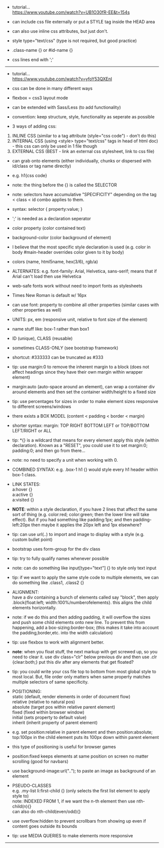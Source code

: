 - tutorial...  
<https://www.youtube.com/watch?v=UB1O30fR-EE&t=154s>

- can include css file externally or put a STYLE tag inside the HEAD area
- can also use inline css attributes, but just don't.
- style type="text/css" (type is not required, but good practice)

- .class-name {} or #id-name {}

- css lines end with ';'

---

- tutorial...  
<https://www.youtube.com/watch?v=yfoY53QXEnI>

- css can be done in many different ways
- flexbox = css3 layout mode

- can be extended with Sass/Less (to add functionality)

- convention: keep structure, style, functionality as seperate as possible

- 3 ways of adding css:
1. INLINE CSS (similar to a tag attribute (style="css code") - don't do this)
2. INTERNAL CSS (using \<style> type="text/css" tags in head of html doc) - this css can only be used in 1 file though
3. EXTERNAL CSS (BEST - link an external css stylesheet, link to css file)

- can grab onto elements (either individually, chunks or dispersed with id/class or tag name directly)
- e.g. h1{css code}
- note: the thing before the {} is called the SELECTOR
- note: selectors have accumulative "SPECIFICITY" depending on the tag < class < id combo applies to them.

- syntax: selector { property:value; }
- ';' is needed as a declaration seperator

- color property (color contained text)
- background-color (color background of element)

- I believe that the most specific style declaration is used (e.g. color in body #main-header overrides color given to it by body)

- colors (name, html5name, hex(3/6), rgb/a)

- ALTERNATES: e.g. font-family: Arial, Helvetica, sans-serif; means that if Arial can't load then use Helvetica

- web-safe fonts work without need to import fonts as stylesheets
- Times New Roman is default w/ 16px

- can use font: property to combine all other properties (similar cases with other properties as well)

- UNITS: px, em (responsive unit, relative to font size of the element)

- name stuff like: box-1 rather than box1

- ID (unique), CLASS (reusable)
- sometimes CLASS-ONLY (see bootstrap framework)

- shortcut: #333333 can be truncated as #333

- tip: use margin:0 to remove the inherent margin to a block (does not affect headings since they have their own margin within wrapper element)

- margin:auto (auto-space around an element), can wrap a container div around elements and then set the container width/height to a fixed size

- tip: use percentages for sizes in order to make element sizes responsive to different screens/windows

- there exists a BOX MODEL (content < padding < border < margin)

- shorter syntax: margin: TOP RIGHT BOTTOM LEFT or TOP/BOTTOM LEFT/RIGHT or ALL

- tip: *{} is a wildcard that means for every element apply this style (within declaration). Known as a "RESET", you could use it to set margin:0; padding:0; and then go from there...

- note: no need to specify a unit when working with 0.

- COMBINED SYNTAX: e.g. .box-1 h1 {} would style every h1 header within box-1 class.

- LINK STATES:  
a:hover {}  
a:active {}  
a:visited {}

- **NOTE**: within a style declaration, if you have 2 lines that affect the same sort of thing (e.g. color:red; color:green; then the lower line will take effect). But if you had something like padding:1px; and then padding-left:20px then maybe it applies the 20px left and 1px elsewhere? 

- tip: can use url(..) to import and image to display with a style (e.g. custom bullet point)

- bootstrap uses form-group for the div class

- tip: try to fully qualify names whenever possible

- note: can do something like input[type="text"] {} to style only text input

- tip: if we want to apply the same style code to multiple elements, we can do something like .class1, .class2 {}

- ALIGNMENT:  
have a div containing a bunch of elements called say "block", then apply .block{float:left; width:100%/numberofelements}. this aligns the child elements horizontally.
- note: if we do this and then adding padding, it will overflow the sizes and push some child elements onto new line. To prevent this from happening, add a box-sizing:border-box; (this makes it take into account the padding,border,etc. into the width calculation)

- tip: use flexbox to work with alignment better.

- **note**: when you float stuff, the next markup with get screwed up, so you need to clear it. use div class="clr" below previous div and then use .clr {clear:both;} put this div after any elements that get floated?

- tip: you could write your css file top to bottom from most global style to most local. But, file order only matters when same property matches multiple selectors of same specificity.

- POSITIONING:  
static (default, render elements in order of document flow)  
relative (relative to natural pos)  
absolute (target pos within relative  parent element)  
fixed (fixed within browser window)  
initial (sets property to default value)  
inherit (inherit property of parent element)

- e.g. set position:relative in parent element and then position:absolute; top:100px in the child element puts its 100px down within parent element

- this type of positioning is useful for browser games

- position:fixed keeps elements at same position on screen no matter scrolling (good for navbars)

- use background-image:url(".."); to paste an image as background of an element

- PSEUDO-CLASSES  
e.g. .my-list li:first-child {} (only selects the first list element to apply style to)  
note: INDEXED FROM 1, if we want the n-th element then use nth-child(n){}  
can also do nth-child(even/odd){}

- use overflow:hidden to prevent scrollbars from showing up even if content goes outside its bounds

- tip: use MEDIA QUERIES to make elements more responsive



---


 
